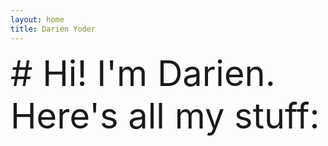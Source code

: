 ```yaml
---
layout: home
title: Darien Yoder
---
```

<div style="font-size:400%;">
# Hi! I'm Darien. <br> Here's all my stuff:
</div>
